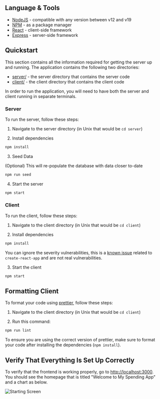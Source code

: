 ## Language & Tools

- [NodeJS](https://nodejs.org/en/) - compatible with any version between v12 and v19
- [NPM](https://www.npmjs.com/) - as a package manager
- [React](https://reactjs.org/) - client-side framework
- [Express](https://expressjs.com/) - server-side framework

## Quickstart

This section contains all the information required for getting the server up and running. The application contains the following two directories:

- [server/](server/) - the server directory that contains the server code
- [client/](client/) - the client directory that contains the client code

In order to run the application, you will need to have both the server and client running in separate terminals.

### Server

To run the server, follow these steps:

1. Navigate to the server directory (in Unix that would be `cd server`)

2. Install dependencies

```bash
npm install
```

3. Seed Data

(Optional) This will re-populate the database with data closer to-date

```bash
npm run seed
```

4. Start the server

```bash
npm start
```

### Client

To run the client, follow these steps:

1. Navigate to the client directory (in Unix that would be `cd client`)

2. Install dependencies

```bash
npm install
```

You can ignore the severity vulnerabilities, this is a [known issue](https://github.com/facebook/create-react-app/issues/11174) related to `create-react-app` and are not real vulnerabilities.

3. Start the client

```bash
npm start
```

## Formatting Client

To format your code using [prettier](https://prettier.io/), follow these steps:

1. Navigate to the client directory (in Unix that would be `cd client`)

2. Run this command:

```bash
npm run lint
```

To ensure you are using the correct version of prettier, make sure to format your code after installing the dependencies (`npm install`).

## Verify That Everything Is Set Up Correctly

To verify that the frontend is working properly, go to [http://localhost:3000](http://localhost:3000). You should see the homepage that is titled "Welcome to My Spending App" and a chart as below.

![Starting Screen](https://storage.googleapis.com/m.hatchways.io/SpendingApp-screenshot.png)
